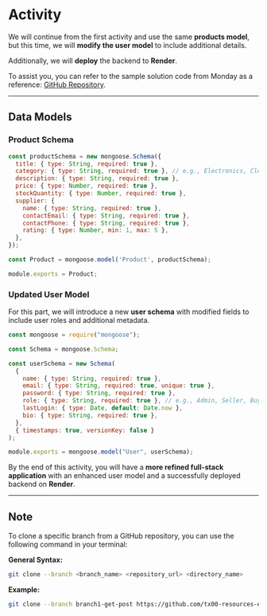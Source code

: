 # Activity

We will continue from the first activity and use the same **products model**, but this time, we will **modify the user model** to include additional details. 

Additionally, we will **deploy** the backend to **Render**.

To assist you, you can refer to the sample solution code from Monday as a reference: [GitHub Repository](https://github.com/tx00-resources-en/week7-fepp-en).

---

## Data Models

### **Product Schema**

```js
const productSchema = new mongoose.Schema({
  title: { type: String, required: true },
  category: { type: String, required: true }, // e.g., Electronics, Clothing, Furniture
  description: { type: String, required: true },
  price: { type: Number, required: true },
  stockQuantity: { type: Number, required: true },
  supplier: {
    name: { type: String, required: true },
    contactEmail: { type: String, required: true },
    contactPhone: { type: String, required: true },
    rating: { type: Number, min: 1, max: 5 },
  },
});

const Product = mongoose.model('Product', productSchema);

module.exports = Product;
```

### **Updated User Model**

For this part, we will introduce a new **user schema** with modified fields to include user roles and additional metadata.

```js
const mongoose = require("mongoose");

const Schema = mongoose.Schema;

const userSchema = new Schema(
  {
    name: { type: String, required: true },
    email: { type: String, required: true, unique: true },
    password: { type: String, required: true },
    role: { type: String, required: true }, // e.g., Admin, Seller, Buyer
    lastLogin: { type: Date, default: Date.now },
    bio: { type: String, required: true }, 
  },
  { timestamps: true, versionKey: false }
);

module.exports = mongoose.model("User", userSchema);
```

By the end of this activity, you will have a **more refined full-stack application** with an enhanced user model and a successfully deployed backend on **Render**.

---
## Note

To clone a specific branch from a GitHub repository, you can use the following command in your terminal:

**General Syntax:**
```sh
git clone --branch <branch_name> <repository_url> <directory_name>
```
**Example:**
```sh
git clone --branch branch1-get-post https://github.com/tx00-resources-en/week7-fepp-en.git branch1-get-post
```


